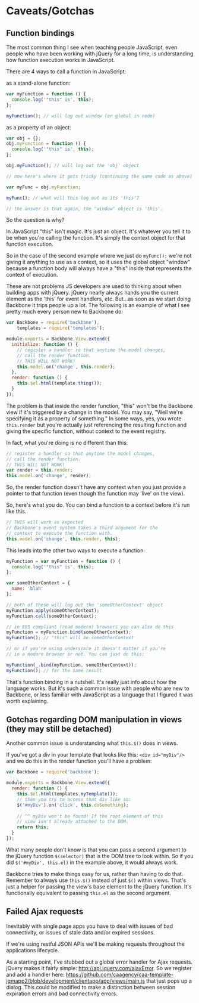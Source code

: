 # Caveats/Gotchas


## Function bindings

The most common thing I see when teaching people JavaScript, even people who have been working with jQuery for a long time, is understanding how function execution works in JavaScript. 

There are 4 ways to call a function in JavaScript:

as a stand-alone function:

```javascript
var myFunction = function () {
  console.log('"this" is', this);  
};

myFunction(); // will log out window (or global in node)
```

as a property of an object:

```javascript
var obj = {};
obj.myFunction = function () {
  console.log('"this" is', this);  
};

obj.myFunction(); // will log out the 'obj' object

// now here's where it gets tricky (continuing the same code as above)

var myFunc = obj.myFunction;

myFunc(); // what will this log out as its 'this'?

// the answer is that again, the "window" object is 'this'.
```

So the question is why?

In JavaScript "this" isn't magic. It's just an object. It's whatever you tell it to be when you're calling the function. It's simply the context object for that function execution.

So in the case of the second example where we just do `myFunc();` we're not giving it anything to use as a context, so it uses the global object "window" because a function body will always have a "this" inside that represents the context of execution.

These are not problems JS developers are used to thinking about when building apps with jQuery. jQuery nearly always hands you the current element as the 'this' for event handlers, etc. But...as soon as we start doing Backbone it trips people up a lot. The following is an example of what I see pretty much every person new to Backbone do:

```javascript
var Backbone = require('backbone'),
    templates = require('templates');

module.exports = Backbone.View.extend({
  initialize: function () {
    // register a handler so that anytime the model changes, 
    // call the render function.
    // THIS WILL NOT WORK!
    this.model.on('change', this.render);
  }, 
  render: function () {
    this.$el.html(template.thing());
  }
});
```

The problem is that inside the render function, "this" won't be the Backbone view if it's triggered by a change in the model. You may say, "Well we're specifying it as a property of something." In some ways, yes, you wrote `this.render` but you're actually just referencing the resulting function and giving the specific function, without context to the event registry.

In fact, what you're doing is no different than this:

```javascript
// register a handler so that anytime the model changes, 
// call the render function.
// THIS WILL NOT WORK!
var render = this.render;
this.model.on('change', render);
```

So, the render function doesn't have any context when you just provide a pointer to that function (even though the function may 'live' on the view). 

So, here's what you do. You can bind a function to a context before it's run like this. 

```javascript
// THIS will work as expected
// Backbone's event system takes a third argument for the
// context to execute the function with.
this.model.on('change', this.render, this);
```

This leads into the other two ways to execute a function:

```javascript
myFunction = var myFunction = function () {
  console.log('"this" is', this);  
};

var someOtherContext = {
  name: 'blah'
};

// both of these will log out the 'someOtherContext' object
myFunction.apply(someOtherContext); 
myFunction.call(someOtherContext);

// in ES5 compliant (read modern) browsers you can also do this
myFunction = myFunction.bind(someOtherContext);
myFunction(); // "this" will be someOtherContext

// or if you're using underscore it doesn't matter if you're
// in a modern browser or not. You can just do this:

myFunction(_.bind(myFunction, someOtherContext));
myFunction(); // for the same result
```

That's function binding in a nutshell. It's really just info about how the language works. But it's such a common issue with people who are new to Backbone, or less familiar with JavaScript as a language that I figured it was worth explaining.


## Gotchas regarding DOM manipulation in views (they may still be detached)

Another common issue is understanding what `this.$()` does in views. 

If you've got a div in your template that looks like this: `<div id="myDiv"/>` and we do this in the render function you'll have a problem:

```javascript
var Backbone = require('backbone');

module.exports = Backbone.View.extend({
  render: function () {
    this.$el.html(templates.myTemplate());
    // then you try to access that div like so:
    $('#myDiv').on('click', this.doSomething);
    
    // ^^ myDiv won't be found! If the root element of this
    // view isn't already attached to the DOM.
    return this;
  }
});
```

What many people don't know is that you can pass a second argument to the jQuery function `$(selector)` that is the DOM tree to look within. So if you did `$('#myDiv', this.el)` in the example above, it would always work. 

Backbone tries to make things easy for us, rather than having to do that. Remember to always use `this.$()` instead of just `$()` within views. That's just a helper for passing the view's base element to the jQuery function. It's functionally equivalent to passing `this.el` as the second argument. 


## Failed Ajax requests

Inevitably with single page apps you have to deal with issues of bad connectivity, or issues of stale data and/or expired sessions.

If we're using restful JSON APIs we'll be making requests throughout the applications lifecycle.

As a starting point, I've stubbed out a global error handler for Ajax requests. jQuery makes it fairly simple: http://api.jquery.com/ajaxError. So we register and add a handler here: https://github.com/caagency/caa-template-jqmapp2/blob/development/clientapp/app/views/main.js that just pops up a dialog. This could be modified to make a distinction between session expiration errors and bad connectivity errors. 
